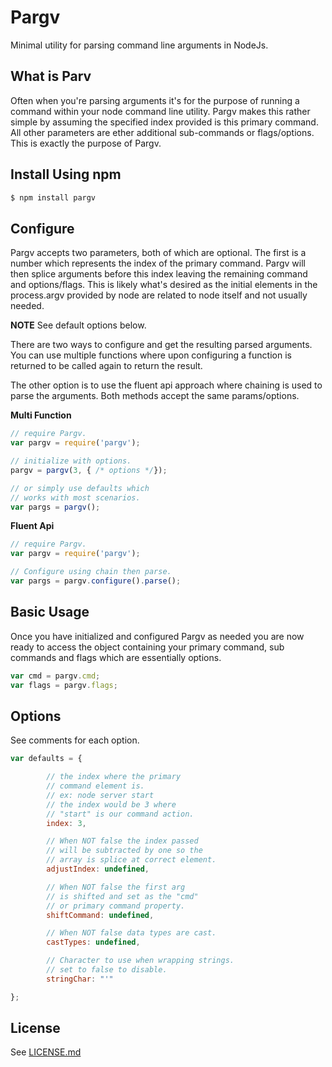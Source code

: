 # Pargv

Minimal utility for parsing command line arguments in NodeJs.

## What is Parv

Often when you're parsing arguments it's for the purpose
of running a command within your node command line utility.
Pargv makes this rather simple by assuming the specified
index provided is this primary command. All other parameters
are ether additional sub-commands or flags/options. This is
exactly the purpose of Pargv.

## Install Using npm

```sh
$ npm install pargv
```

## Configure

Pargv accepts two parameters, both of which are optional. The first is a number which represents the index of the primary command. Pargv will then splice arguments before this index leaving the remaining command and options/flags.
This is likely what's desired as the initial elements in the process.argv provided by node are related to node itself and not usually needed.

**NOTE** See default options below.

There are two ways to configure and get the resulting parsed arguments. You can use multiple functions where upon configuring a function is returned to be called again to return the result.

The other option is to use the fluent api approach where chaining is used to parse the arguments. Both methods accept the same params/options.

**Multi Function**

```js
// require Pargv.
var pargv = require('pargv');

// initialize with options.
pargv = pargv(3, { /* options */});

// or simply use defaults which
// works with most scenarios.
var pargs = pargv();
```

**Fluent Api**

```js
// require Pargv.
var pargv = require('pargv');

// Configure using chain then parse.
var pargs = pargv.configure().parse();
```

## Basic Usage

Once you have initialized and configured Pargv as needed you are now ready to access the object containing your primary command, sub commands and flags which are essentially options.

```js
var cmd = pargv.cmd;
var flags = pargv.flags;

```

## Options

See comments for each option.

```js
var defaults = {

		// the index where the primary
		// command element is.
		// ex: node server start
		// the index would be 3 where
		// "start" is our command action.
		index: 3,

		// When NOT false the index passed
		// will be subtracted by one so the
		// array is splice at correct element.
		adjustIndex: undefined,

		// When NOT false the first arg
		// is shifted and set as the "cmd"
		// or primary command property.
		shiftCommand: undefined,

		// When NOT false data types are cast.
		castTypes: undefined,

		// Character to use when wrapping strings.
		// set to false to disable.
		stringChar: "'"

};
```

## License

See [LICENSE.md](License.md)
